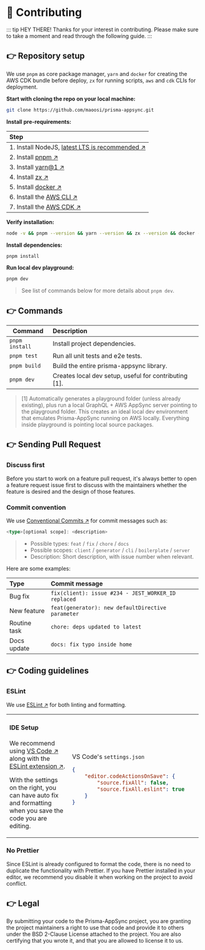 # 🧬 Contributing

::: tip HEY THERE!
Thanks for your interest in contributing. Please make sure to take a moment and read through the following guide.
:::

## 👉 Repository setup

We use `pnpm` as core package manager, `yarn` and `docker` for creating the AWS CDK bundle before deploy, `zx` for running scripts, `aws` and `cdk` CLIs for deployment.

**Start with cloning the repo on your local machine:**

```bash
git clone https://github.com/maoosi/prisma-appsync.git
```

**Install pre-requirements:**

| Step |
|:-------------|
| 1. Install NodeJS, [latest LTS is recommended ↗](https://nodejs.org/en/about/releases/) |
| 2. Install [pnpm ↗](https://pnpm.js.org/) |
| 3. Install [yarn@1 ↗](https://classic.yarnpkg.com/en/docs/install/) |
| 4. Install [zx ↗](https://github.com/google/zx) |
| 5. Install [docker ↗](https://www.docker.com/products/docker-desktop) |
| 6. Install the [AWS CLI ↗](https://docs.aws.amazon.com/cli/latest/userguide/cli-chap-install.html) |
| 7. Install the [AWS CDK ↗](https://github.com/aws/aws-cdk) |

**Verify installation:**

```bash
node -v && pnpm --version && yarn --version && zx --version && docker --version && aws --version && cdk --version
```

**Install dependencies:**

```bash
pnpm install
```

**Run local dev playground:**

```bash
pnpm dev
```

> See list of commands below for more details about `pnpm dev`.

## 👉 Commands

| Command | Description |
| ------------- |:-------------|
| `pnpm install` | Install project dependencies. |
| `pnpm test` | Run all unit tests and e2e tests. |
| `pnpm build` | Build the entire prisma-appsync library. |
| `pnpm dev` | Creates local dev setup, useful for contributing [1]. |

> [1] Automatically generates a playground folder (unless already existing), plus run a local GraphQL + AWS AppSync server pointing to the playground folder. This creates an ideal local dev environment that emulates Prisma-AppSync running on AWS locally. Everything inside playground is pointing local source packages.

## 👉 Sending Pull Request

### Discuss first

Before you start to work on a feature pull request, it's always better to open a feature request issue first to discuss with the maintainers whether the feature is desired and the design of those features.

### Commit convention

We use [Conventional Commits ↗](https://www.conventionalcommits.org/) for commit messages such as:

```ts
<type>[optional scope]: <description>
```

> - Possible types: `feat` / `fix` / `chore` / `docs`
> - Possible scopes: `client` / `generator` / `cli` / `boilerplate` / `server`
> - Description: Short description, with issue number when relevant.

Here are some examples:

| Type | Commit message |
|:------------- |:------------- |
| Bug fix | `fix(client): issue #234 - JEST_WORKER_ID replaced` |
| New feature | `feat(generator): new defaultDirective parameter` |
| Routine task | `chore: deps updated to latest` |
| Docs update | `docs: fix typo inside home` |

## 👉 Coding guidelines
### ESLint

We use [ESLint ↗](https://eslint.org/) for both linting and formatting.

<table><tr><td width="500px" valign="top">

#### IDE Setup

We recommend using [VS Code ↗](https://code.visualstudio.com/) along with the [ESLint extension ↗](https://marketplace.visualstudio.com/items?itemName=dbaeumer.vscode-eslint).

With the settings on the right, you can have auto fix and formatting when you save the code you are editing.

</td><td width="500px"><br>

VS Code's `settings.json`

```json
{
    "editor.codeActionsOnSave": {
        "source.fixAll": false,
        "source.fixAll.eslint": true
    }
}
```

</td></tr></table>

### No Prettier

Since ESLint is already configured to format the code, there is no need to duplicate the functionality with Prettier. If you have Prettier installed in your editor, we recommend you disable it when working on the project to avoid conflict.

## 👉 Legal

By submitting your code to the Prisma-AppSync project, you are granting the project maintainers a right to use that code and provide it to others under the BSD 2-Clause License attached to the project. You are also certifying that you wrote it, and that you are allowed to license it to us.
